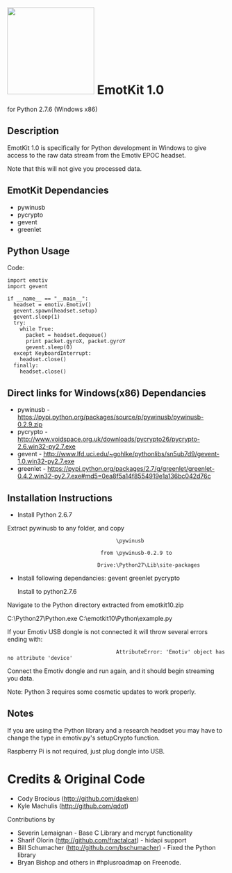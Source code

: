  <img src="http://www.blueskynet.org/EmotKit/emotkit.png" width="200px" height="200px"></img>
EmotKit 1.0
===========
for Python 2.7.6 (Windows x86)


Description
-----------

EmotKit 1.0 is specifically for Python development in Windows to 
give access to the raw data stream from the Emotiv EPOC headset.  

Note that this will not give you processed data. 


EmotKit Dependancies
--------------------

* pywinusb
* pycrypto
* gevent 
* greenlet

Python Usage
------------

  Code:
  
    import emotiv
    import gevent

    if __name__ == "__main__":
      headset = emotiv.Emotiv()    
      gevent.spawn(headset.setup)
      gevent.sleep(1)
      try:
        while True:
          packet = headset.dequeue()
          print packet.gyroX, packet.gyroY
          gevent.sleep(0)
      except KeyboardInterrupt:
        headset.close()
      finally:
        headset.close()


Direct links for Windows(x86) Dependancies
------------------------------------------

* pywinusb - https://pypi.python.org/packages/source/p/pywinusb/pywinusb-0.2.9.zip
* pycrypto - http://www.voidspace.org.uk/downloads/pycrypto26/pycrypto-2.6.win32-py2.7.exe
* gevent   - http://www.lfd.uci.edu/~gohlke/pythonlibs/sn5ub7d9/gevent-1.0.win32-py2.7.exe
* greenlet -  https://pypi.python.org/packages/2.7/g/greenlet/greenlet-0.4.2.win32-py2.7.exe#md5=0ea8f5a14f8554919e1a136bc042d76c


Installation Instructions
-------------------------

* Install Python 2.6.7

Extract pywinusb to any folder,  and copy 

                                       \pywinusb 
                                       
                                  from \pywinusb-0.2.9 to
                                        
                                 Drive:\Python27\Lib\site-packages
                                       
* Install following dependancies:
 gevent
 greenlet
 pycrypto 
 
  Install to python2.7.6

Navigate to the Python directory extracted from emotkit10.zip

C:\Python27\Python.exe C:\emotkit10\Python\example.py

If your Emotiv USB dongle is not connected it will throw several errors ending with:



                                       AttributeError: 'Emotiv' object has no attribute 'device'


Connect the Emotiv dongle and run again, and it should begin streaming you data.

Note: Python 3 requires some cosmetic updates to work properly. 
   

Notes 
-----
If you are using the Python library and a research headset you may
have to change the type in emotiv.py's setupCrypto function. 

Raspberry Pi is not required, just plug dongle into USB.


Credits & Original Code
=======================

* Cody Brocious (http://github.com/daeken)
* Kyle Machulis (http://github.com/qdot)

Contributions by

* Severin Lemaignan - Base C Library and mcrypt functionality
* Sharif Olorin  (http://github.com/fractalcat) - hidapi support
* Bill Schumacher (http://github.com/bschumacher) - Fixed the Python library
* Bryan Bishop and others in #hplusroadmap on Freenode.


